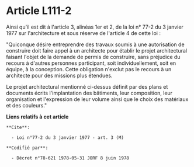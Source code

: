 # Article L111-2

Ainsi qu'il est dit à l'article 3, alinéas 1er et 2, de la loi n° 77-2 du 3 janvier 1977 sur l'architecture et sous réserve
de l'article 4 de cette loi :

"Quiconque désire entreprendre des travaux soumis à une autorisation de construire doit faire appel à un architecte pour
établir le projet architectural faisant l'objet de la demande de permis de construire, sans préjudice du recours à d'autres
personnes participant, soit individuellement, soit en équipe, à la conception. Cette obligation n'exclut pas le recours à un
architecte pour des missions plus étendues.

Le projet architectural mentionné ci-dessus définit par des plans et documents écrits l'implantation des bâtiments, leur
composition, leur organisation et l'expression de leur volume ainsi que le choix des matériaux et des couleurs."

**Liens relatifs à cet article**

	**Cite**:

	  - Loi n°77-2 du 3 janvier 1977 - art. 3 (M)

	**Codifié par**:

	  - Décret n°78-621 1978-05-31 JORF 8 juin 1978

